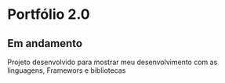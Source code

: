 # Portfólio 2.0

## Em andamento 

Projeto desenvolvido para mostrar meu desenvolvimento com as linguagens, Framewors e bibliotecas 